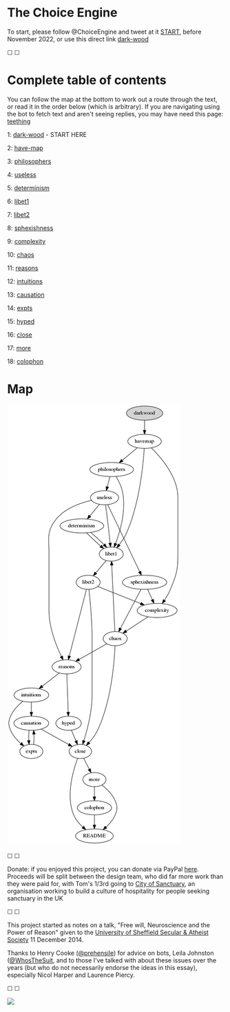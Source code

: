 # The Choice Engine

To start, please follow @ChoiceEngine and tweet at it [START](https://twitter.com/intent/tweet?text=@ChoiceEngine%20START), before November 2022, or use this direct link [dark-wood](dark-wood)

&#9744; &#9744;

# Complete table of contents

You can follow the map at the bottom to work out a route through the text, or read it in the order below (which is arbitrary). If you are navigating using the bot to fetch text and aren't seeing replies, you may have need this page: [teething](teething)

1: [dark-wood](dark-wood) - START HERE

2: [have-map](have-map)

3: [philosophers](philosophers)

4: [useless](useless)

5: [determinism](determinism)

6: [libet1](libet1)

7: [libet2](libet2)

8: [sphexishness](sphexishness)

9: [complexity](complexity)

10: [chaos](chaos)

11: [reasons](reasons)

12: [intuitions](intuitions)

13: [causation](causation)

14: [expts](expts)

15: [hyped](hyped)

16: [close](close)

17: [more](more)

18: [colophon](colophon)

# Map

![](assets/CEgraph2.png)

&#9744; &#9744;

Donate: if you enjoyed this project, you can donate via PayPal [here](paypal.me/tomqstafford). Proceeds will be split between the design team, who did far more work than they were paid for, with Tom's 1/3rd going to [City of Sanctuary](https://cityofsanctuary.org/), an organisation working to build a culture of hospitality for people seeking sanctuary in the UK 

&#9744; &#9744;

This project started as notes on a talk, "Free will, Neuroscience and the Power of Reason" given to the [University of Sheffield Secular & Atheist Society](https://www.facebook.com/events/618961544893961) 11 December 2014.

Thanks to Henry Cooke ([@prehensile](https://twitter.com/prehensile)) for advice on bots, Leila Johnston ([@WhosTheSuit](https://twitter.com/WhosTheSuit), and to those I've talked with about these issues over the years (but who do not necessarily endorse the ideas in this essay), especially Nicol Harper and Laurence Piercy.

&#9744; &#9744;


![](assets/logo.jpg)
